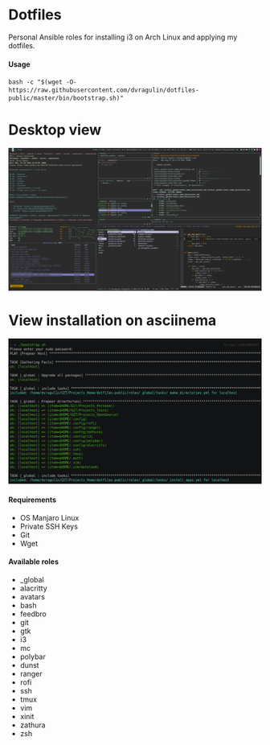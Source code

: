 # Dotfiles

Personal Ansible roles for installing i3 on Arch Linux and applying my dotfiles. 

#### Usage
```
bash -c "$(wget -O- https://raw.githubusercontent.com/dvragulin/dotfiles-public/master/bin/bootstrap.sh)"
```

# Desktop view
[![](./.media/screen_2.png)](https://raw.githubusercontent.com/dvragulin/dotfiles-public/master/.media/screen_2.png)

# View installation on asciinema
[![Watch the video](./.media/screen_1.png)](https://asciinema.org/a/xixWcDhLGiSiOcNWFpzXshYh6)

#### Requirements

  - OS Manjaro Linux
  - Private SSH Keys
  - Git
  - Wget

#### Available roles

  - _global
  - alacritty
  - avatars
  - bash
  - feedbro
  - git
  - gtk
  - i3
  - mc
  - polybar
  - dunst
  - ranger
  - rofi
  - ssh
  - tmux
  - vim
  - xinit
  - zathura
  - zsh
